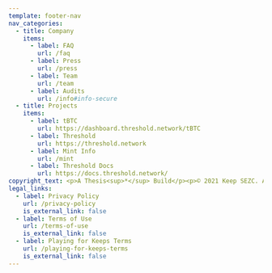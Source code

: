 ```yaml
---
template: footer-nav
nav_categories:
  - title: Company
    items:
      - label: FAQ
        url: /faq
      - label: Press
        url: /press
      - label: Team
        url: /team
      - label: Audits
        url: /info#info-secure
  - title: Projects
    items:
      - label: tBTC
        url: https://dashboard.threshold.network/tBTC
      - label: Threshold
        url: https://threshold.network
      - label: Mint Info
        url: /mint
      - label: Threshold Docs
        url: https://docs.threshold.network/
copyright_text: <p>A Thesis<sup>*</sup> Build</p><p>© 2021 Keep SEZC. All Rights Reserved.</p>
legal_links:
  - label: Privacy Policy
    url: /privacy-policy
    is_external_link: false
  - label: Terms of Use
    url: /terms-of-use
    is_external_link: false
  - label: Playing for Keeps Terms
    url: /playing-for-keeps-terms
    is_external_link: false
---
```

